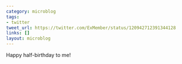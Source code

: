 ```yaml
---
category: microblog
tags:
- twitter
tweet_url: https://twitter.com/ExMember/status/120942712391344128
links: []
layout: microblog
---
```

Happy half-birthday to me!
